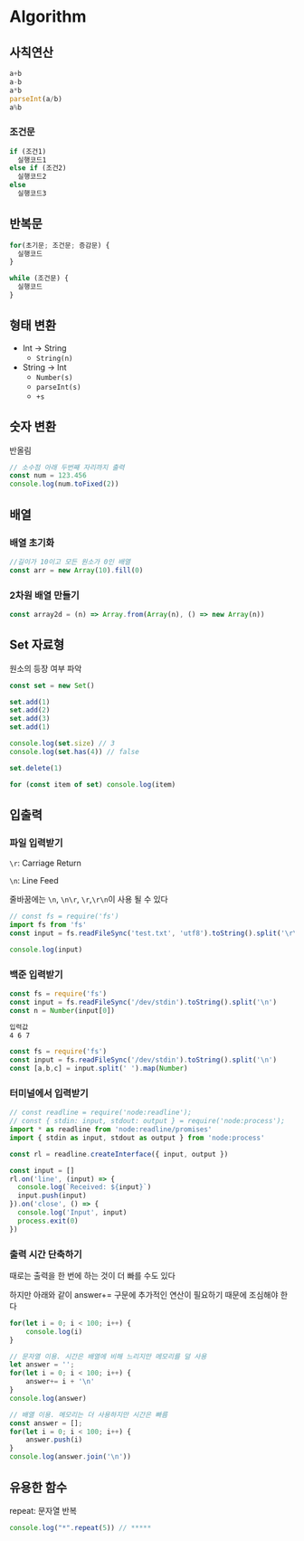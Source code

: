 # Algorithm





## 사칙연산

```javascript
a+b
a-b
a*b
parseInt(a/b)
a%b
```



### 조건문

```javascript
if (조건1)
  실행코드1
else if (조건2)
  실행코드2
else 
  실행코드3


```



## 반복문

```javascript
for(초기문; 조건문; 증감문) {
  실행코드
}
```

```javascript
while (조건문) {
  실행코드
}
```



## 형태 변환

- Int -> String
  - `String(n)`
- String -> Int
  - `Number(s)`
  - `parseInt(s)`
  - `+s`



## 숫자 변환

반올림

```javascript
// 소수점 아래 두번째 자리까지 출력
const num = 123.456
console.log(num.toFixed(2))
```



## 배열



### 배열 초기화

```javascript
//길이가 10이고 모든 원소가 0인 배열 
const arr = new Array(10).fill(0)
```



### 2차원 배열 만들기

```javascript
const array2d = (n) => Array.from(Array(n), () => new Array(n))
```



## Set 자료형

원소의 등장 여부 파악

```javascript
const set = new Set()

set.add(1)
set.add(2)
set.add(3)
set.add(1)

console.log(set.size) // 3
console.log(set.has(4)) // false

set.delete(1)

for (const item of set) console.log(item)
```





## 입출력



### 파일 입력받기

`\r`: Carriage Return

`\n`: Line Feed

줄바꿈에는 `\n`, `\n\r`, `\r`,`\r\n`이 사용 될 수 있다

```javascript
// const fs = require('fs')
import fs from 'fs'
const input = fs.readFileSync('test.txt', 'utf8').toString().split('\r\n')

console.log(input)
```



### 백준 입력받기

```javascript
const fs = require('fs')
const input = fs.readFileSync('/dev/stdin').toString().split('\n')
const n = Number(input[0])
```



```bash
입력값
4 6 7
```

```javascript
const fs = require('fs')
const input = fs.readFileSync('/dev/stdin').toString().split('\n')
const [a,b,c] = input.split(' ').map(Number)
```



### 터미널에서 입력받기

```javascript
// const readline = require('node:readline');
// const { stdin: input, stdout: output } = require('node:process');
import * as readline from 'node:readline/promises'
import { stdin as input, stdout as output } from 'node:process'

const rl = readline.createInterface({ input, output })

const input = []
rl.on('line', (input) => {
  console.log(`Received: ${input}`)
  input.push(input)
}).on('close', () => {
  console.log('Input', input)
  process.exit(0)
})

```



### 출력 시간 단축하기

때로는 출력을 한 번에 하는 것이 더 빠를 수도 있다

하지만 아래와 같이 answer+= 구문에 추가적인 연산이 필요하기  때문에 조심해야 한다

```javascript
for(let i = 0; i < 100; i++) {
	console.log(i)
}
```

```javascript
// 문자열 이용. 시간은 배열에 비해 느리지만 메모리를 덜 사용
let answer = '';
for(let i = 0; i < 100; i++) {
	answer+= i + '\n'
}
console.log(answer)
```

```javascript
// 배열 이용. 메모리는 더 사용하지만 시간은 빠름
const answer = [];
for(let i = 0; i < 100; i++) {
	answer.push(i)
}
console.log(answer.join('\n'))
```



## 유용한 함수

repeat: 문자열 반복

```javascript
console.log("*".repeat(5)) // *****
```
